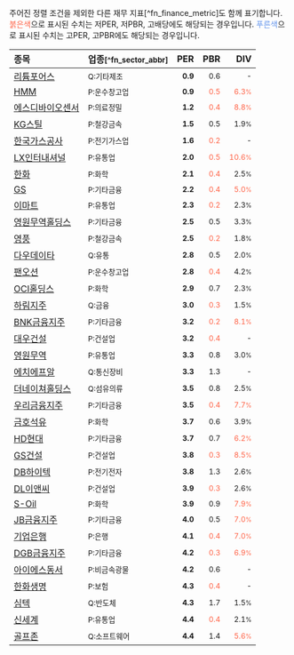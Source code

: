 주어진 정렬 조건을 제외한 다른 재무 지표[^fn_finance_metric]도 함께 표기합니다. <span style="color:tomato">붉은색</span>으로 표시된 수치는 저PER, 저PBR, 고배당에도 해당되는 경우입니다. <span style="color:cornflowerblue">푸른색</span>으로 표시된 수치는 고PER, 고PBR에도 해당되는 경우입니다.

| **종목** | **업종**<small>[^fn_sector_abbr]</small> | **PER** | **PBR** | **DIV** |
| :--- | :--- | --: | --: | --: |
| [리튬포어스](/073570/) | <small>Q:기타제조</small> | <small>**0.9**</small> | <small>0.6</small> | <small>-</small> |
| [HMM](/011200/) | <small>P:운수창고업</small> | <small>**0.9**</small> | <small><span style="color:tomato">0.5</span></small> | <small><span style="color:tomato">6.3<small>%</small></span></small> |
| [에스디바이오센서](/137310/) | <small>P:의료정밀</small> | <small>**1.2**</small> | <small><span style="color:tomato">0.4</span></small> | <small><span style="color:tomato">8.8<small>%</small></span></small> |
| [KG스틸](/016380/) | <small>P:철강금속</small> | <small>**1.5**</small> | <small>0.5</small> | <small>1.9<small>%</small></small> |
| [한국가스공사](/036460/) | <small>P:전기가스업</small> | <small>**1.6**</small> | <small><span style="color:tomato">0.2</span></small> | <small>-</small> |
| [LX인터내셔널](/001120/) | <small>P:유통업</small> | <small>**2.0**</small> | <small><span style="color:tomato">0.5</span></small> | <small><span style="color:tomato">10.6<small>%</small></span></small> |
| [한화](/000880/) | <small>P:화학</small> | <small>**2.1**</small> | <small><span style="color:tomato">0.4</span></small> | <small>2.5<small>%</small></small> |
| [GS](/078930/) | <small>P:기타금융</small> | <small>**2.2**</small> | <small><span style="color:tomato">0.4</span></small> | <small><span style="color:tomato">5.0<small>%</small></span></small> |
| [이마트](/139480/) | <small>P:유통업</small> | <small>**2.3**</small> | <small><span style="color:tomato">0.2</span></small> | <small>2.3<small>%</small></small> |
| [영원무역홀딩스](/009970/) | <small>P:기타금융</small> | <small>**2.5**</small> | <small>0.5</small> | <small>3.3<small>%</small></small> |
| [영풍](/000670/) | <small>P:철강금속</small> | <small>**2.5**</small> | <small><span style="color:tomato">0.2</span></small> | <small>1.8<small>%</small></small> |
| [다우데이타](/032190/) | <small>Q:유통</small> | <small>**2.8**</small> | <small>0.5</small> | <small>2.0<small>%</small></small> |
| [팬오션](/028670/) | <small>P:운수창고업</small> | <small>**2.8**</small> | <small><span style="color:tomato">0.4</span></small> | <small>4.2<small>%</small></small> |
| [OCI홀딩스](/010060/) | <small>P:화학</small> | <small>**2.9**</small> | <small>0.7</small> | <small>2.3<small>%</small></small> |
| [하림지주](/003380/) | <small>Q:금융</small> | <small>**3.0**</small> | <small><span style="color:tomato">0.3</span></small> | <small>1.5<small>%</small></small> |
| [BNK금융지주](/138930/) | <small>P:기타금융</small> | <small>**3.2**</small> | <small><span style="color:tomato">0.2</span></small> | <small><span style="color:tomato">8.1<small>%</small></span></small> |
| [대우건설](/047040/) | <small>P:건설업</small> | <small>**3.2**</small> | <small><span style="color:tomato">0.4</span></small> | <small>-</small> |
| [영원무역](/111770/) | <small>P:유통업</small> | <small>**3.3**</small> | <small>0.8</small> | <small>3.0<small>%</small></small> |
| [에치에프알](/230240/) | <small>Q:통신장비</small> | <small>**3.3**</small> | <small>1.3</small> | <small>-</small> |
| [더네이쳐홀딩스](/298540/) | <small>Q:섬유의류</small> | <small>**3.5**</small> | <small>0.8</small> | <small>2.5<small>%</small></small> |
| [우리금융지주](/316140/) | <small>P:기타금융</small> | <small>**3.5**</small> | <small><span style="color:tomato">0.4</span></small> | <small><span style="color:tomato">7.7<small>%</small></span></small> |
| [금호석유](/011780/) | <small>P:화학</small> | <small>**3.7**</small> | <small>0.6</small> | <small>3.9<small>%</small></small> |
| [HD현대](/267250/) | <small>P:기타금융</small> | <small>**3.7**</small> | <small>0.7</small> | <small><span style="color:tomato">6.2<small>%</small></span></small> |
| [GS건설](/006360/) | <small>P:건설업</small> | <small>**3.8**</small> | <small><span style="color:tomato">0.3</span></small> | <small><span style="color:tomato">8.5<small>%</small></span></small> |
| [DB하이텍](/000990/) | <small>P:전기전자</small> | <small>**3.8**</small> | <small>1.3</small> | <small>2.6<small>%</small></small> |
| [DL이앤씨](/375500/) | <small>P:건설업</small> | <small>**3.9**</small> | <small><span style="color:tomato">0.3</span></small> | <small>2.6<small>%</small></small> |
| [S-Oil](/010950/) | <small>P:화학</small> | <small>**3.9**</small> | <small>0.9</small> | <small><span style="color:tomato">7.9<small>%</small></span></small> |
| [JB금융지주](/175330/) | <small>P:기타금융</small> | <small>**4.0**</small> | <small>0.5</small> | <small><span style="color:tomato">7.0<small>%</small></span></small> |
| [기업은행](/024110/) | <small>P:은행</small> | <small>**4.1**</small> | <small><span style="color:tomato">0.4</span></small> | <small><span style="color:tomato">7.0<small>%</small></span></small> |
| [DGB금융지주](/139130/) | <small>P:기타금융</small> | <small>**4.2**</small> | <small><span style="color:tomato">0.3</span></small> | <small><span style="color:tomato">6.9<small>%</small></span></small> |
| [아이에스동서](/010780/) | <small>P:비금속광물</small> | <small>**4.2**</small> | <small>0.6</small> | <small>-</small> |
| [한화생명](/088350/) | <small>P:보험</small> | <small>**4.3**</small> | <small><span style="color:tomato">0.4</span></small> | <small>-</small> |
| [심텍](/222800/) | <small>Q:반도체</small> | <small>**4.3**</small> | <small>1.7</small> | <small>1.5<small>%</small></small> |
| [신세계](/004170/) | <small>P:유통업</small> | <small>**4.4**</small> | <small><span style="color:tomato">0.4</span></small> | <small>2.1<small>%</small></small> |
| [골프존](/215000/) | <small>Q:소프트웨어</small> | <small>**4.4**</small> | <small>1.4</small> | <small><span style="color:tomato">5.6<small>%</small></span></small> |